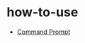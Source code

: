 # how-to-use

- [Command Prompt](https://github.com/JakeAndTheRobot/how-to-use/blob/main/command-prompt.md)
